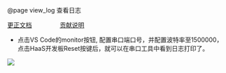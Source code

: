 @page view_log 查看日志

[更正文档](https://gitee.com/alios-things/documentation/edit/rel_3.3.0/aos-studio/view_log.md) &emsp;&emsp;&emsp;&emsp; [贡献说明](https://g.alicdn.com/alios-things-3.3/doc/contribute_doc.html)


* 点击VS Code的monitor按钮, 配置串口端口号，并配置波特率至1500000，点击HaaS开发板Reset按键后，就可以在串口工具中看到日志打印了。

<img src="https://img.alicdn.com/imgextra/i1/O1CN01WFJrEO2AI25lZacbI_!!6000000008179-2-tps-1066-374.png" style="max-width:800px;" />